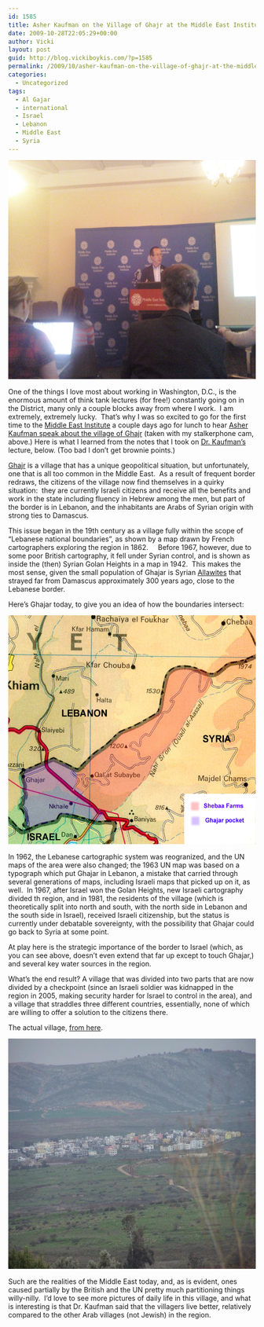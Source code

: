 ```yaml
---
id: 1585
title: Asher Kaufman on the Village of Ghajr at the Middle East Institute
date: 2009-10-28T22:05:29+00:00
author: Vicki
layout: post
guid: http://blog.vickiboykis.com/?p=1585
permalink: /2009/10/asher-kaufman-on-the-village-of-ghajr-at-the-middle-east-institute/
categories:
  - Uncategorized
tags:
  - Al Gajar
  - international
  - Israel
  - Lebanon
  - Middle East
  - Syria
---
```

<p style="text-align: center;">
  <a href="https://raw.githubusercontent.com/veekaybee/wlb/gh-pages/assets/images/2009/10/1027091240.jpg"><img class="aligncenter size-full wp-image-1584" title="1027091240" src="https://raw.githubusercontent.com/veekaybee/wlb/gh-pages/assets/images/2009/10/1027091240.jpg" alt="1027091240" width="595" height="446" /></a>
</p>

<p style="text-align: left;">
  One of the things I love most about working in Washington, D.C., is the enormous amount of think tank lectures (for free!) constantly going on in the District, many only a couple blocks away from where I work.  I am extremely, extremely lucky.  That&#8217;s why I was so excited to go for the first time to the <a href="http://www.mei.edu/Home.aspx">Middle East Institute</a> a couple days ago for lunch to hear <a href="http://www.mei.edu/Events/Calendar/tabid/504/vw/3/ItemID/207/d/20091027/Default.aspx">Asher Kaufman speak about the village of Ghajr</a> (taken with my stalkerphone cam, above.) Here is what I learned from the notes that I took on <a href="http://www.wilsoncenter.org/index.cfm?fuseaction=sf.profile&person_id=549667">Dr. Kaufman&#8217;s</a> lecture, below. (Too bad I don&#8217;t get brownie points.)
</p>

[Ghajr](http://en.wikipedia.org/wiki/Ghajar) is a village that has a unique geopolitical situation, but unfortunately, one that is all too common in the Middle East.  As a result of frequent border redraws, the citizens of the village now find themselves in a quirky situation:  they are currently Israeli citizens and receive all the benefits and work in the state including fluency in Hebrew among the men, but part of the border is in Lebanon, and the inhabitants are Arabs of Syrian origin with strong ties to Damascus.

<p style="text-align: left;">
  This issue began in the 19th century as a village fully within the scope of &#8220;Lebanese national boundaries&#8221;, as shown by a map drawn by French cartographers exploring the region in 1862.     Before 1967, however, due to some poor British cartography, it fell under Syrian control, and is shown as inside the (then) Syrian Golan Heights in a map in 1942.  This makes the most sense, given the small population of Ghajar is Syrian <a href="http://en.wikipedia.org/wiki/%E2%80%98Alawi">Allawites</a> that strayed far from Damascus approximately 300 years ago, close to the Lebanese border.
</p>

<p style="text-align: left;">
  Here&#8217;s Ghajar today, to give you an idea of how the boundaries intersect:
</p>

<p style="text-align: center;">
  <a href="https://raw.githubusercontent.com/veekaybee/wlb/gh-pages/assets/images/2009/10/al-ghajar.jpg"><img class="aligncenter size-full wp-image-1586" title="al ghajar" src="https://raw.githubusercontent.com/veekaybee/wlb/gh-pages/assets/images/2009/10/al-ghajar.jpg" alt="al ghajar" width="531" height="466" /></a>
</p>

<p style="text-align: left;">
  In 1962, the Lebanese cartographic system was reogranized, and the UN maps of the area were also changed; the 1963 UN map was based on a typograph which put Ghajar in Lebanon, a mistake that carried through several generations of maps, including Israeli maps that picked up on it, as well.  In 1967, after Israel won the Golan Heights, new Israeli cartography divided th region, and in 1981, the residents of the village (which is theoretically split into north and south, with the north side in Lebanon and the south side in Israel), received Israeli citizenship, but the status is currently under debatable sovereignty, with the possibility that Ghajar could go back to Syria at some point.
</p>

<p style="text-align: left;">
  At play here is the strategic importance of the border to Israel (which, as you can see above, doesn&#8217;t even extend that far up except to touch Ghajar,) and several key water sources in the region.
</p>

<p style="text-align: left;">
  What&#8217;s the end result? A village that was divided into two parts that are now divided by a checkpoint (since an Israeli soldier was kidnapped in the region in 2005, making security harder for Israel to control in the area), and a village that straddles three different countries, essentially, none of which are willing to offer a solution to the citizens there.
</p>

<p style="text-align: left;">
  The actual village, <a href="http://mashdownbabylon.typepad.com/">from here</a>.
</p>

<p style="text-align: left;">
  <a href="https://raw.githubusercontent.com/veekaybee/wlb/gh-pages/assets/images/2009/10/alghajar.jpg"><img class="aligncenter size-full wp-image-1588" title="alghajar" src="https://raw.githubusercontent.com/veekaybee/wlb/gh-pages/assets/images/2009/10/alghajar.jpg" alt="alghajar" width="626" height="469" /></a>
</p>

<p style="text-align: left;">
  Such are the realities of the Middle East today, and, as is evident, ones caused partially by the British and the UN pretty much partitioning things willy-nilly.  I&#8217;d love to see more pictures of daily life in this village, and what is interesting is that Dr. Kaufman said that the villagers live better, relatively compared to the other Arab villages (not Jewish) in the region.
</p>